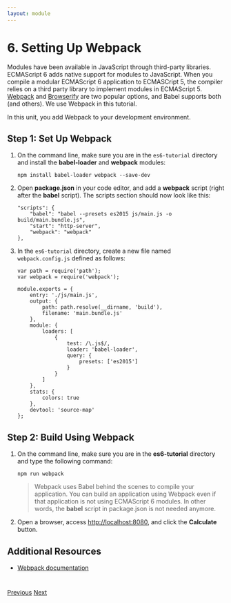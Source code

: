 ```yaml
---
layout: module
---
```

# 6. Setting Up Webpack

Modules have been available in JavaScript through third-party libraries. ECMAScript 6 adds native support for modules to JavaScript. When you compile a modular ECMAScript 6 application to ECMASCript 5, the compiler relies on a third party library to implement modules in ECMAScript 5. [Webpack](http://webpack.github.io/) and [Browserify](http://browserify.org/) are two popular options, and Babel supports both (and others). We use Webpack in this tutorial. 

In this unit, you add Webpack to your development environment.

## Step 1: Set Up Webpack

1. On the command line, make sure you are in the `es6-tutorial` directory and install the **babel-loader** and **webpack** modules:
   
   	```
   	npm install babel-loader webpack --save-dev
   	```

1. Open **package.json** in your code editor, and add a **webpack** script (right after the **babel** script). The scripts section should now look like this:

    ```
    "scripts": {
        "babel": "babel --presets es2015 js/main.js -o build/main.bundle.js",
	    "start": "http-server",
        "webpack": "webpack"
    },
    ```
    
1. In the `es6-tutorial` directory, create a new file named `webpack.config.js` defined as follows:
     
     ```
     var path = require('path');
     var webpack = require('webpack');
     
     module.exports = {
         entry: './js/main.js',
         output: {
             path: path.resolve(__dirname, 'build'),
             filename: 'main.bundle.js'
         },
         module: {
             loaders: [
                 {
                     test: /\.js$/,
                     loader: 'babel-loader',
                     query: {
                         presets: ['es2015']
                     }
                 }
             ]
         },
         stats: {
             colors: true
         },
         devtool: 'source-map'
     };
     ```

## Step 2: Build Using Webpack

1. On the command line, make sure you are in the **es6-tutorial** directory and type the following command:
  
	```
    npm run webpack
	```
	
	> Webpack uses Babel behind the scenes to compile your application. You can build an application using Webpack even if that application is not using ECMAScript 6 modules. In other words, the **babel** script in package.json is not needed anymore.

1. Open a browser, access [http://localhost:8080](http://localhost:8080), and click the **Calculate** button.

## Additional Resources

- [Webpack documentation](http://webpack.github.io/docs/)

<div class="row" style="margin-top:40px;">
<div class="col-sm-12">
<a href="ecmascript6-template-strings.html" class="btn btn-default"><i class="glyphicon glyphicon-chevron-left"></i> Previous</a>
<a href="ecmascript6-modules.html" class="btn btn-default pull-right">Next <i class="glyphicon glyphicon-chevron-right"></i></a>
</div>
</div>

